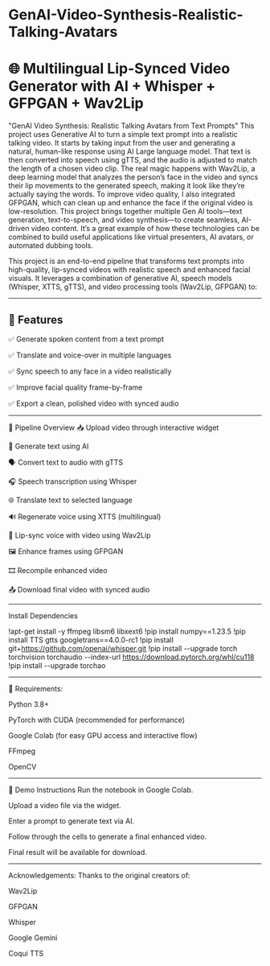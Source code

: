 # GenAI-Video-Synthesis-Realistic-Talking-Avatars
# 🌐 Multilingual Lip-Synced Video Generator with AI + Whisper + GFPGAN + Wav2Lip

"GenAI Video Synthesis: Realistic Talking Avatars from Text Prompts" This project uses Generative AI to turn a simple text prompt into a realistic talking video. It starts by taking input from the user and generating a natural, human-like response using AI Large language model. That text is then converted into speech using gTTS, and the audio is adjusted to match the length of a chosen video clip. The real magic happens with Wav2Lip, a deep learning model that analyzes the person’s face in the video and syncs their lip movements to the generated speech, making it look like they’re actually saying the words. To improve video quality, I also integrated GFPGAN, which can clean up and enhance the face if the original video is low-resolution. This project brings together multiple Gen AI tools—text generation, text-to-speech, and video synthesis—to create seamless, AI-driven video content. It’s a great example of how these technologies can be combined to build useful applications like virtual presenters, AI avatars, or automated dubbing tools.

This project is an end-to-end pipeline that transforms text prompts into high-quality, lip-synced videos with realistic speech and enhanced facial visuals. It leverages a combination of generative AI, speech models (Whisper, XTTS, gTTS), and video processing tools (Wav2Lip, GFPGAN) to:

---

## 🚀 Features

✅ Generate spoken content from a text prompt

✅ Translate and voice-over in multiple languages

✅ Sync speech to any face in a video realistically

✅ Improve facial quality frame-by-frame

✅ Export a clean, polished video with synced audio

---

🧠 Pipeline Overview
📥 Upload video through interactive widget

💬 Generate text using AI

🗣️ Convert text to audio with gTTS

🎧 Speech transcription using Whisper

🌐 Translate text to selected language

🔊 Regenerate voice using XTTS (multilingual)

👄 Lip-sync voice with video using Wav2Lip

🖼️ Enhance frames using GFPGAN

🎞️ Recompile enhanced video

📤 Download final video with synced audio

---

Install Dependencies

!apt-get install -y ffmpeg libsm6 libxext6
!pip install numpy==1.23.5
!pip install TTS gtts googletrans==4.0.0-rc1
!pip install git+https://github.com/openai/whisper.git
!pip install --upgrade torch torchvision torchaudio --index-url https://download.pytorch.org/whl/cu118
!pip install --upgrade torchao

---

📌 Requirements:

Python 3.8+

PyTorch with CUDA (recommended for performance)

Google Colab (for easy GPU access and interactive flow)

FFmpeg

OpenCV

---

🧪 Demo Instructions
Run the notebook in Google Colab.

Upload a video file via the widget.

Enter a prompt to generate text via AI.

Follow through the cells to generate a final enhanced video.

Final result will be available for download.

---

Acknowledgements:
Thanks to the original creators of:

Wav2Lip

GFPGAN

Whisper

Google Gemini

Coqui TTS
